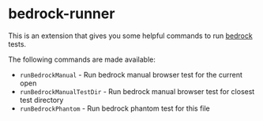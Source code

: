 # bedrock-runner

This is an extension that gives you some helpful commands to run [bedrock](https://github.com/ephox/bedrock) tests.

The following commands are made available:

* `runBedrockManual` - Run bedrock manual browser test for the current open
* `runBedrockManualTestDir` - Run bedrock manual browser test for closest test directory
* `runBedrockPhantom` - Run bedrock phantom test for this file